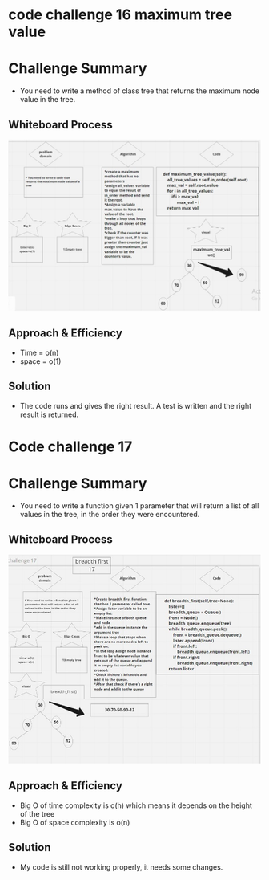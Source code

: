 # code challenge 16 maximum tree value
# Challenge Summary
<!-- Description of the challenge -->
- You need to write a method of class tree that returns the maximum node value in the tree.
## Whiteboard Process
<!-- Embedded whiteboard image -->
![maximum tree 16](whiteboards/max_tree.jpg)
## Approach & Efficiency
<!-- What approach did you take? Why? What is the Big O space/time for this approach? -->
- Time = o(n)
- space = o(1)

## Solution
<!-- Show how to run your code, and examples of it in action -->
- The code runs and gives the right result. A test is written and the right result is returned.


# Code challenge 17 

# Challenge Summary
<!-- Description of the challenge -->
- You need to write a function given 1 parameter that will return a list of all values in the tree, in the order they were encountered.
## Whiteboard Process
<!-- Embedded whiteboard image -->
![breadth first 17](whiteboards/breadth_first.jpg)
## Approach & Efficiency
<!-- What approach did you take? Why? What is the Big O space/time for this approach? -->
- Big O of time complexity is o(h) which means it depends on the height of the tree
- Big O of space complexity is o(n)
## Solution
<!-- Show how to run your code, and examples of it in action -->
- My code is still not working properly, it needs some changes.